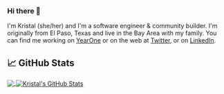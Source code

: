 ### Hi there 👋

I'm Kristal (she/her) and I'm a software engineer & community builder. I'm originally from El Paso, Texas and live in the Bay Area with my family. You can find me  working on [YearOne](https://joinyearone.io) or on the web at [Twitter][1],  or on [LinkedIn][3].


## &#x1f4c8; GitHub Stats

<a href="https://github.com/KGmajor/KGmajor">
  <img align="center" src="https://github-readme-stats.vercel.app/api/top-langs/?username=KGmajor&hide=go,java,html,tex&title_color=ffffff&text_color=c9cacc&icon_color=2bbc8a&bg_color=1d1f21&langs_count=3" />
</a>
<a href="https://github.com/KGmajor">
  <img align="center" src="https://github-readme-stats.vercel.app/api?username=KGmajor&show_icons=true&line_height=27&count_private=true&title_color=ffffff&text_color=c9cacc&icon_color=2bbc8a&bg_color=1d1f21" alt="Kristal's GitHub Stats" />
</a>
  


<!-- links to your social media accounts -->

[1]: https://twitter.com/kristal_s_
[2]: https://github.com/KGmajor
[3]: https://www.linkedin.com/in/kristalsoman/


<!-- Resources -->
<!-- Icons: https://simpleicons.org/ -->
<!-- GitHub Stats: https://github.com/anuraghazra/github-readme-stats -->
<!-- Emojis: https://emojipedia.org/emoji/ -->
<!-- HTML Emojis: https://www.fileformat.info/index.htm -->
<!-- Shields: https://shields.io/ -->
<!-- Awesome GitHub Profile README: https://github.com/abhisheknaiidu/awesome-github-profile-readme -->
